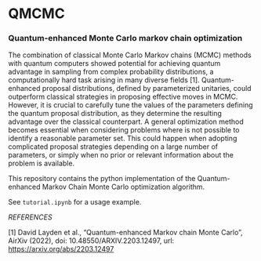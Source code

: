 # QMCMC

### Quantum-enhanced Monte Carlo markov chain optimization

The combination of classical Monte Carlo Markov chains (MCMC) methods with quantum computers showed potential for achieving quantum advantage in sampling from complex probability distributions, a computationally hard task arising in many diverse fields [1]. Quantum-enhanced proposal distributions, defined by parameterized unitaries, could outperform classical strategies in proposing effective moves in MCMC. However, it is crucial to carefully tune the values of the parameters defining the quantum proposal distribution, as they determine the resulting advantage over the classical counterpart. A general optimization method becomes essential when considering problems where is not possible to identify a reasonable parameter set. This could happen when adopting complicated proposal strategies depending on a large number of parameters, or simply when no prior or relevant information about the problem is available.


This repository contains the python implementation of the Quantum-enhanced Markov Chain Monte Carlo optimization algorithm.

See ```tutorial.ipynb``` for a usage example.

*REFERENCES*

[1] David Layden et al., “Quantum-enhanced Markov chain Monte Carlo”, AirXiv (2022),
doi: 10.48550/ARXIV.2203.12497, url: https://arxiv.org/abs/2203.12497

